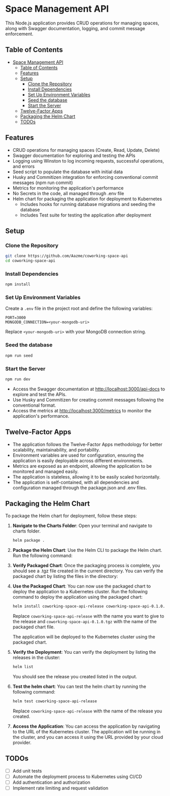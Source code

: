 <a name='space-management-api'></a>
# Space Management API 

This Node.js application provides CRUD operations for managing spaces, along with Swagger documentation, logging, and commit message enforcement.

<a name='table-of-contents'></a>
## Table of Contents
- [Space Management API](#space-management-api)
  - [Table of Contents](#table-of-contents)
  - [Features](#features)
  - [Setup](#setup)
    - [Clone the Repository](#clone-the-repository)
    - [Install Dependencies](#install-dependencies)
    - [Set Up Environment Variables](#set-up-environment-variables)
    - [Seed the database](#seed-the-database)
    - [Start the Server](#start-the-server)
  - [Twelve-Factor Apps](#twelve-factor-apps)
  - [Packaging the Helm Chart](#packaging-the-helm-chart)
  - [TODOs](#todos)


<a name='features'></a>
## Features


- CRUD operations for managing spaces (Create, Read, Update, Delete)
- Swagger documentation for exploring and testing the APIs
- Logging using Winston to log incoming requests, successful operations, and errors
- Seed script to populate the database with initial data
- Husky and Commitizen integration for enforcing conventional commit messages (npm run commit)
- Metrics for monitoring the application's performance
- No Secrets in the code, all managed through .env file
- Helm chart for packaging the application for deployment to Kubernetes
  - Includes hooks for running database migrations and seeding the database
  - Includes Test suite for testing the application after deployment

<a name='setup'></a>
## Setup

<a name='clone-the-repository'></a>
### Clone the Repository

```bash
git clone https://github.com/Aazme/coworking-space-api
cd coworking-space-api
```
<a name='install-dependencies'></a>
### Install Dependencies

```bash
npm install
```
<a name='set-up-environment-variables'></a>
### Set Up Environment Variables

Create a `.env` file in the project root and define the following variables:

```dotenv
PORT=3000
MONGODB_CONNECTION=<your-mongodb-uri>
```

Replace `<your-mongodb-uri>` with your MongoDB connection string.

<a name='seed-the-database'></a>
### Seed the database
  
  ```bash
  npm run seed
  ```
  
<a name='start-the-server'></a>
### Start the Server

```bash
npm run dev
```

- Access the Swagger documentation at [http://localhost:3000/api-docs](http://localhost:3000/api-docs) to explore and test the APIs.
- Use Husky and Commitizen for creating commit messages following the conventional format.
- Access the metrics at [http://localhost:3000/metrics](http://localhost:3000/metrics) to monitor the application's performance.

<a name='twelve-factor-apps'></a>
## Twelve-Factor Apps


- The application follows the Twelve-Factor Apps methodology for better scalability, maintainability, and portability.
- Environment variables are used for configuration, ensuring the application is easily deployable across different environments.
- Metrics are exposed as an endpoint, allowing the application to be monitored and managed easily.
- The application is stateless, allowing it to be easily scaled horizontally.
- The application is self-contained, with all dependencies and configuration managed through the package.json and .env files.

<a name='packaging-helm-chart'></a>
## Packaging the Helm Chart

To package the Helm chart for deployment, follow these steps:

1. **Navigate to the Charts Folder**: Open your terminal and navigate to charts folder.

   ```bash
   helm package .
     ```

2. **Package the Helm Chart**: Use the Helm CLI to package the Helm chart. Run the following command:
3. **Verify Packaged Chart**: Once the packaging process is complete, you should see a .tgz file created in the current directory. You can verify the packaged chart by listing the files in the directory:
4. **Use the Packaged Chart**: You can now use the packaged chart to deploy the application to a Kubernetes cluster. Run the following command to deploy the application using the packaged chart:
   ```bash
   helm install coworking-space-api-release coworking-space-api-0.1.0.tgz
   ```
   Replace `coworking-space-api-release` with the name you want to give to the release and `coworking-space-api-0.1.0.tgz` with the name of the packaged chart file.

   The application will be deployed to the Kubernetes cluster using the packaged chart.
5. **Verify the Deployment**: You can verify the deployment by listing the releases in the cluster:
   ```bash
   helm list
   ```
   You should see the release you created listed in the output.

6. **Test the helm chart**: You can test the helm chart by running the following command:
   ```bash
   helm test coworking-space-api-release
   ```
   Replace `coworking-space-api-release` with the name of the release you created.

7. **Access the Application**: You can access the application by navigating to the URL of the Kubernetes cluster. The application will be running in the cluster, and you can access it using the URL provided by your cloud provider.

<a name='todos'></a>
## TODOs
- [ ] Add unit tests
- [ ] Automate the deployment process to Kubernetes using CI/CD
- [ ] Add authentication and authorization
- [ ] Implement rate limiting and request validation